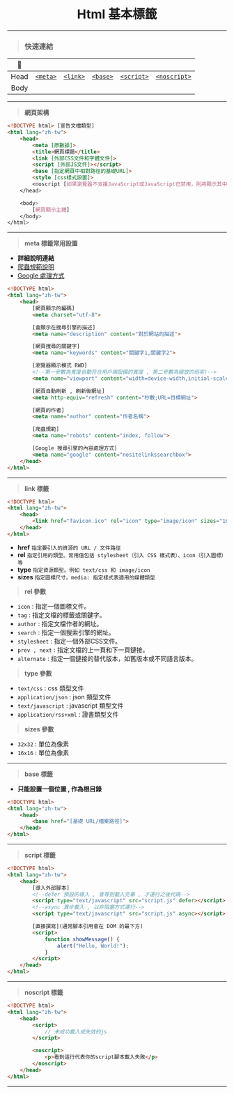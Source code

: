 <div align="center">
    <h1>Html 基本標籤</h1>
</div>
<hr>

> ### 快速連結

| :memo: | | | | | |
| :----: | :----: | :----: | :----: | :----: | :----: |
| Head | [`<meta>`](#meta) | [`<link>`](#link) | [`<base>`](#base) | [`<script>`](#script) | [`<noscript>`](#noscript) |
| Body |  |  |

<hr>

>**網頁架構**
```html
<!DOCTYPE html> [宣告文檔類型]
<html lang="zh-tw">
    <head>
        <meta [原數據]>
        <title>網頁標題</title>
        <link [外部CSS文件和字體文件]>
        <script [外部JS文件]></script>
        <base [指定網頁中相對路徑的基礎URL]>
        <style [css樣式設置]>
        <noscript [如果瀏覽器不支援JavaScript或JavaScript已禁用，則將顯示其中的內容]>
    </head>

    <body>
        [網頁顯示主體]
    </body>
</html>
```

<hr id="meta">

>**meta 標籤常用設置**
+ **詳細說明連結**
+ [爬蟲規範說明](replenish/爬蟲規範說明.md)
+ [Google 處理方式](replenish/Google內容處理.md)
```html
<!DOCTYPE html>
<html lang="zh-tw">
    <head>
        [網頁顯示的編碼]
        <meta charset="utf-8">

        [會顯示在搜尋引擎的描述]
        <meta name="description" content="對於網站的描述">

        [網頁搜尋的關鍵字]
        <meta name="keywords" content="關鍵字1,關鍵字2">

        [瀏覽器顯示模式 RWD]
        <!--第一參數為寬度自動符合用戶端設備的寬度 , 第二參數為縮放的倍率)-->
        <meta name="viewport" content="width=device-width,initial-scale=1.0">

        [網頁自動刷新 , 刷新後網址]
        <meta http-equiv="refresh" content="秒數;URL=目標網址">

        [網頁的作者]
        <meta name="author" content="作者名稱">

        [爬蟲規範]
        <meta name="robots" content="index, follow">

        [Google 搜尋引擎的內容處理方式]
        <meta name="google" content="nositelinkssearchbox">
    </head>
</html>
```
<hr id="link">

>**link 標籤**
```html
<!DOCTYPE html>
<html lang="zh-tw">
    <head>
        <link href="favicon.ico" rel="icon" type="image/icon" sizes="16x16">
    </head>
</html>
```
+ **href** `指定要引入的資源的 URL / 文件路徑`
+ **rel** `指定引用的類型。常用值包括 stylesheet（引入 CSS 樣式表）、icon（引入圖標）等`
+ **type** `指定資源類型。例如 text/css 和 image/icon`
+ **sizes** `指定圖標尺寸。media: 指定樣式表適用的媒體類型`

>**rel 參數**
+ `icon` : 指定一個圖標文件。
+ `tag` : 指定文檔的標籤或關鍵字。
+ `author` : 指定文檔作者的網址。
+ `search` : 指定一個搜索引擎的網址。
+ `stylesheet` : 指定一個外部CSS文件。
+ `prev , next` : 指定文檔的上一頁和下一頁鏈接。
+ `alternate` : 指定一個鏈接的替代版本，如舊版本或不同語言版本。

>**type 參數**
+ `text/css` : css 類型文件
+ `application/json` : json 類型文件
+ `text/javascript` : javascript 類型文件
+ `application/rss+xml` : 證書類型文件

>**sizes 參數**
+ `32x32` : 單位為像素
+ `16x16` : 單位為像素

<hr id="base">

>**base 標籤**
+ **只能設置一個位置 , 作為根目錄**
```html
<!DOCTYPE html>
<html lang="zh-tw">
    <head>
        <base href="[基礎 URL/檔案路徑]">
    </head>
</html>
```

<hr id="script">

>**script 標籤**
```html
<!DOCTYPE html>
<html lang="zh-tw">
    <head>
        [導入外部腳本]
        <!--defer 預設的導入 , 會等到載入完畢 , 才運行之後代碼-->
        <script type="text/javascript" src="script.js" defer></script>
        <!--async 異步載入 , 以非阻塞方式運行-->
        <script type="text/javascript" src="script.js" async></script>

        [直接撰寫](通常腳本引用會在 DOM 的最下方)
        <script>
            function showMessage() {
                alert("Hello, World!");
            }
        </script>
    </head>
</html>
```

<hr id="noscript">

>**noscript 標籤**
```html
<!DOCTYPE html>
<html lang="zh-tw">
    <head>
        <script>
            // 未成功載入或失效的js
        </script>

        <noscript>
            <p>看到這行代表你的script腳本載入失敗</p>
        </noscript>
    </head>
</html>
```

<hr>